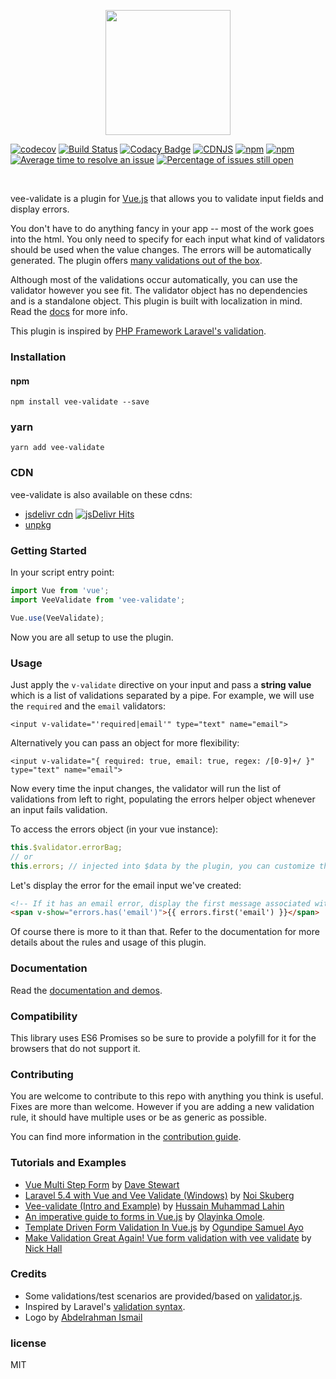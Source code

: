 <p align="center">
  <a href="https://baianat.github.io/vee-validate/" target="_blank">
    <img width="200" src="https://s3.eu-central-1.amazonaws.com/logaretm/vee-validate.svg">
  </a>
</p>

<p align="center">

[![codecov](https://codecov.io/gh/baianat/vee-validate/branch/master/graph/badge.svg)](https://codecov.io/gh/baianat/vee-validate)
[![Build Status](https://travis-ci.org/baianat/vee-validate.svg?branch=master)](https://travis-ci.org/baianat/vee-validate)
[![Codacy Badge](https://api.codacy.com/project/badge/Grade/087bd788687c4ccab6650756ce56fa05)](https://www.codacy.com/app/baianat/vee-validate?utm_source=github.com&amp;utm_medium=referral&amp;utm_content=baianat/vee-validate&amp;utm_campaign=Badge_Grade)
[![CDNJS](https://img.shields.io/cdnjs/v/vee-validate.svg)](https://cdnjs.com/libraries/vee-validate/)
[![npm](https://img.shields.io/npm/dm/vee-validate.svg)](https://npm-stat.com/charts.html?package=vee-validate)
[![npm](https://img.shields.io/npm/v/vee-validate.svg)](https://www.npmjs.com/package/vee-validate)
[![Average time to resolve an issue](http://isitmaintained.com/badge/resolution/baianat/vee-validate.svg)](http://isitmaintained.com/project/baianat/vee-validate "Average time to resolve an issue")
[![Percentage of issues still open](http://isitmaintained.com/badge/open/baianat/vee-validate.svg)](http://isitmaintained.com/project/baianat/vee-validate "Percentage of issues still open")

</p>
<br>

vee-validate is a plugin for [Vue.js](https://vuejs.org/) that allows you to validate input fields and display errors.

You don't have to do anything fancy in your app -- most of the work goes into the html. You only need to specify for each input what kind of validators should be used when the value changes. The errors will be automatically generated. The plugin offers [many validations out of the box](https://baianat.github.io/vee-validate/guide/rules.html).

Although most of the validations occur automatically, you can use the validator however you see fit. The validator object has no dependencies and is a standalone object. This plugin is built with localization in mind. Read the [docs](https://baianat.github.io/vee-validate/) for more info.

This plugin is inspired by [PHP Framework Laravel's validation](https://laravel.com/).

### Installation

#### npm

```
npm install vee-validate --save
```

### yarn

```
yarn add vee-validate
```

### CDN

vee-validate is also available on these cdns:

- [jsdelivr cdn](https://cdn.jsdelivr.net/npm/vee-validate@latest/dist/vee-validate.js) [![jsDelivr Hits](https://data.jsdelivr.com/v1/package/npm/vee-validate/badge?style=rounded)](https://www.jsdelivr.com/package/npm/vee-validate)
- [unpkg](https://unpkg.com/vee-validate)

### Getting Started

In your script entry point:
```javascript
import Vue from 'vue';
import VeeValidate from 'vee-validate';

Vue.use(VeeValidate);
```

Now you are all setup to use the plugin.

### Usage

Just apply the `v-validate` directive on your input and pass a **string value** which is a list of validations separated by a pipe. For example, we will use the `required` and the `email` validators:

```vue
<input v-validate="'required|email'" type="text" name="email">
```

Alternatively you can pass an object for more flexibility:

```vue
<input v-validate="{ required: true, email: true, regex: /[0-9]+/ }" type="text" name="email">
```

Now every time the input changes, the validator will run the list of validations from left to right, populating the errors helper object whenever an input fails validation.

To access the errors object (in your vue instance):

```javascript
this.$validator.errorBag;
// or
this.errors; // injected into $data by the plugin, you can customize the property name.
```

Let's display the error for the email input we've created:
```html
<!-- If it has an email error, display the first message associated with it. -->
<span v-show="errors.has('email')">{{ errors.first('email') }}</span>
```

Of course there is more to it than that. Refer to the documentation for more details about the rules and usage of this plugin.

### Documentation

Read the [documentation and demos](https://baianat.github.io/vee-validate/).

### Compatibility

This library uses ES6 Promises so be sure to provide a polyfill for it for the browsers that do not support it.

### Contributing

You are welcome to contribute to this repo with anything you think is useful. Fixes are more than welcome.
However if you are adding a new validation rule, it should have multiple uses or be as generic as possible.

You can find more information in the [contribution guide](CONTRIBUTING.md).

### Tutorials and Examples

- [Vue Multi Step Form](http://statemachine.davestewart.io/html/examples/vue/vue-sign-up.html) by [Dave Stewart](https://github.com/davestewart)
- [Laravel 5.4 with Vue and Vee Validate (Windows)](https://medium.com/@kanokpit.skuberg/laravel-5-4-with-vue-and-vee-validate-windows-c3ff7f4cdabc) by [Noi Skuberg](https://medium.com/@kanokpit.skuberg)
- [Vee-validate (Intro and Example)](https://medium.com/@ngLahin/vee-validate-intro-and-example-22d8b95e25e1) by [Hussain Muhammad Lahin](https://medium.com/@ngLahin)
- [An imperative guide to forms in Vue.js](https://blog.logrocket.com/an-imperative-guide-to-forms-in-vue-js-7536bfa374e0) by [Olayinka Omole](https://blog.logrocket.com/@olayinka.omole).
- [Template Driven Form Validation In Vue.js](https://scotch.io/tutorials/template-driven-form-validation-in-vuejs) by [Ogundipe Samuel Ayo](https://twitter.com/fucked_down)
- [Make Validation Great Again! Vue form validation with vee validate](https://qiita.com/nickhall/items/d1043f3f9874c90b6f8e) by [Nick Hall](https://github.com/nickhall)

### Credits

- Some validations/test scenarios are provided/based on [validator.js](https://github.com/chriso/validator.js).
- Inspired by Laravel's [validation syntax](https://laravel.com/docs/5.4/validation).
- Logo by [Abdelrahman Ismail](https://github.com/Abdelrahman3D)

### license

MIT
